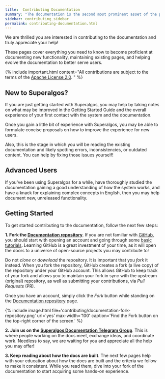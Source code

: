 ```yaml
---
title:  Contributing Documentation
summary: "The documentation is the second most prominent asset of the project after the system itself. As such, contributing to the documentation has a huge impact!"
sidebar: contributing_sidebar
permalink: contributing-documentation.html
---
```


We are thrilled you are interested in contributing to the documentation and truly appreciate your help! 

These pages cover everything you need to know to become proficient at documenting new functionality, maintaining existing pages, and helping evolve the documentation to better serve users.

{% include important.html content="All contributions are subject to the terms of the <a href='https://github.com/Superalgos/Superalgos/blob/master/LICENSE' rel='nofollow' rel='noopener' target='_blank'>Apache License 2.0</a>. " %}

## New to Superalgos?

If you are just getting started with Superalgos, you may help by taking notes on what may be improved in the Getting Started Guide and the overall experience of your first contact with the system and the documentation.

Once you gain a little bit of experience with Superalgos, you may be able to formulate concise proposals on how to improve the experience for new users.

Also, this is the stage in which you will be reading the existing documentation and likely spotting errors, inconsistencies, or outdated content. You can help by fixing those issues yourself!

## Advanced Users

If you've been using Superalgos for a while, have thoroughly studied the documentation gaining a good understanding of how the system works, and have a knack for explaining complex concepts in English, then you may help document new, unreleased functionality.

## Getting Started

To get started contributing to the documentation, follow the next few steps:

**1. Fork the <a href='https://github.com/Superalgos/Documentation' rel='noopener' target='_blank'>Documentation repository</a>**. If you are not familiar with <a href='https://github.com/' rel='nofollow' rel='noopener' target='_blank'>GitHub</a>, you should start with opening an account and going through some <a href='https://www.youtube.com/results?search_query=github+basics+tutorial' rel='nofollow' rel='noopener' target='_blank'>basic tutorials</a>. Learning GitHub is a great investment of your time, as it will open the doors to a universe of open-source projects you may contribute to!

Do not *clone* or *download* the repository. It is important that you *fork* it instead. When you fork the repository, GitHub creates a fork (a live copy) of the repository under your GitHub account. This allows GitHub to keep track of your fork and allows you to maintain your fork in sync with the upstream (original) repository, as well as submitting your contributions, via *Pull Requests* (PR).

Once you have an account, simply click the *Fork* button while standing on the <a href='https://github.com/Superalgos/Documentation' rel='noopener' target='_blank'>Documentation repository</a> page.

{% include image.html file='contributing/documentation-fork-repository.png' url='yes' max-width='100' caption='Find the Fork button on the top-right corner of the screen.' %}

**2. Join us on the <a href='https://t.me/superalgosdocs' rel='nofollow' rel='noopener' target='_blank'>Superalgos Documentation Telegram Group</a>**. This is where people working on the docs meet, exchange ideas, and coordinate work. Needless to say, we are waiting for you and appreciate all the help you may offer!

**3. Keep reading about how the docs are built**. The next few pages help with your education about how the docs are built and the criteria we follow to make it consistent. While you read them, dive into your fork of the documentation to start acquiring some hands-on experience.
